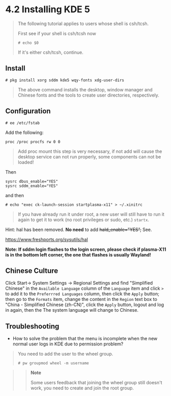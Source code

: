 # 4.2 Installing KDE 5

> The following tutorial applies to users whose shell is csh/tcsh.
>
>First see if your shell is csh/tcsh now
>
>`# echo $0`
>
> If it's either csh/tcsh, continue.

## Install

```
# pkg install xorg sddm kde5 wqy-fonts xdg-user-dirs
```


> The above command installs the desktop, window manager and Chinese fonts and the tools to create user directories, respectively.

## Configuration

`# ee /etc/fstab`

Add the following:

```
proc /proc procfs rw 0 0
```

>Add proc mount this step is very necessary, if not add will cause the desktop service can not run properly, some components can not be loaded!

Then


```
sysrc dbus_enable="YES"
sysrc sddm_enable="YES"
```

and then

```
# echo "exec ck-launch-session startplasma-x11" > ~/.xinitrc
```

> If you have already run it under root, a new user will still have to run it again to get it to work (no root privileges or sudo, etc.) `startx`.

Hint: hal has been removed. **No need** to add ~~hald_enable="YES",~~ See.

https://www.freshports.org/sysutils/hal


**Note: If sddm login flashes to the login screen, please check if plasma-X11 is in the bottom left corner, the one that flashes is usually Wayland!**

## Chinese Culture

Click Start-> System Settings -> Regional Settings and find "Simplified Chinese" in the `Available Language` column of the `Language` item and click `>` to add it to the `Preferrred Languages` column, then click the `Apply` button; then go to the `Formats` item, change the content in the `Region` text box to "China - Simplified Chinese (zh-CN)", click the `Apply` button, logout and log in again, then the The system language will change to Chinese.

## Troubleshooting

- How to solve the problem that the menu is incomplete when the new normal user logs in KDE due to permission problem?

>You need to add the user to the wheel group.
>
>```
># pw groupmod wheel -m username
>```

>>**Note**
>>
>>Some users feedback that joining the wheel group still doesn't work, you need to create and join the root group.
